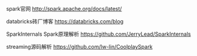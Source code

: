 spark官网 http://spark.apache.org/docs/latest/

databricks砖厂博客 https://databricks.com/blog

SparkInternals Spark原理解析 https://github.com/JerryLead/SparkInternals

streaming源码解析 https://github.com/lw-lin/CoolplaySpark

